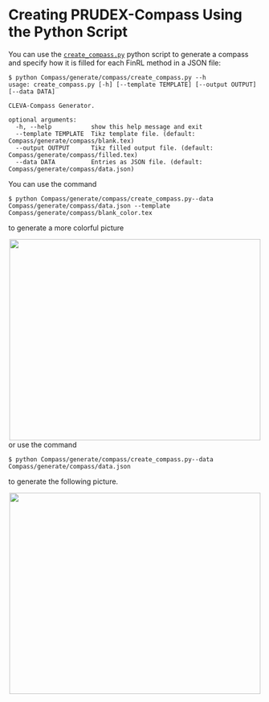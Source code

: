 # Creating PRUDEX-Compass Using the Python Script
You can use the [`create_compass.py`](https://anonymous.4open.science/r/PRUDEX-Compass-68D5/Compass/generate/compass/create_compass.py) python script to generate a compass and specify how it is filled for each FinRL method in a JSON file:
```
$ python Compass/generate/compass/create_compass.py --h
usage: create_compass.py [-h] [--template TEMPLATE] [--output OUTPUT] [--data DATA]

CLEVA-Compass Generator.

optional arguments:
  -h, --help           show this help message and exit
  --template TEMPLATE  Tikz template file. (default: Compass/generate/compass/blank.tex)
  --output OUTPUT      Tikz filled output file. (default: Compass/generate/compass/filled.tex)
  --data DATA          Entries as JSON file. (default: Compass/generate/compass/data.json)
```
You can use the command 
```
$ python Compass/generate/compass/create_compass.py--data Compass/generate/compass/data.json --template Compass/generate/compass/blank_color.tex
``` 
to generate a more colorful picture
<div align="center">
  <img src="https://anonymous.4open.science/r/PRUDEX-Compass-948C/Compass/pictures/final/new_color.svg" width = 500 height = 400 />
</div>
or use the command 

```
$ python Compass/generate/compass/create_compass.py--data Compass/generate/compass/data.json
``` 
to generate the following picture.
<div align="center">
  <img src="https://anonymous.4open.science/r/PRUDEX-Compass-948C/Compass/pictures/final/old_color.svg" width = 500 height = 400 />
</div>




